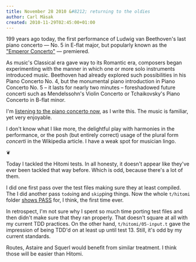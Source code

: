 ```yaml
---
title: November 28 2010 &#8212; returning to the oldies
author: Carl Mäsak
created: 2010-11-29T02:45:00+01:00
---
```

199 years ago today, the first performance of Ludwig van Beethoven's last piano concerto &mdash; No. 5 in E-flat major, but popularly known as the <a href="http://en.wikipedia.org/wiki/Piano_Concerto_No._5_(Beethoven)">"Emperor Concerto"</a> &mdash; premiered.

<div class="quote">As music's Classical era gave way to its Romantic era, composers began experimenting with the manner in which one or more solo instruments introduced music. Beethoven had already explored such possibilities in his Piano Concerto No. 4, but the monumental piano introduction in Piano Concerto No. 5 – it lasts for nearly two minutes – foreshadowed future concerti such as Mendelssohn's Violin Concerto or Tchaikovsky's Piano Concerto in B-flat minor.</div>

I'm [listening to the piano concerto now](http://www.youtube.com/watch?v=akc0v_KTZBM), as I write this. The music is familiar, yet very enjoyable.

I don't know what I like more, the delightful play with harmonies in the performance, or the posh (but entirely correct) usage of the plural form *concerti* in the Wikipedia article. I have a weak spot for musician lingo.

<p class='separator'>&#10086;</p>

Today I tackled the Hitomi tests. In all honesty, it doesn't appear like they've ever been tackled that way before. Which is odd, because there's a lot of them.

I did one first pass over the test files making sure they at least compiled. The I did another pass `todo`ing and `skip`ping things. Now the whole `t/hitomi` folder [shows PASS](https://github.com/masak/web/commit/886dde7be88162711ec271cd222725c0495316a1) for, I think, the first time ever.

In retrospect, I'm not sure why I spent so much time porting test files and then didn't make sure that they ran properly. That doesn't square at all with my current TDD practices. On the other hand, `t/hitomi/05-input.t` gave the impression of being TDD'd on at least up until test 13. Still, it's odd by my current standards.

Routes, Astaire and Squerl would benefit from similar treatment. I think those will be easier than Hitomi.
